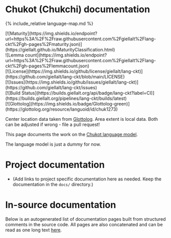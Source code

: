 # Chukot (Chukchi) documentation

<div class="twocolumn map" markdown="1">

{% include_relative language-map.md %}

<div class="badges" markdown="1">
[![Maturity](https://img.shields.io/endpoint?url=https%3A%2F%2Fraw.githubusercontent.com%2Fgiellalt%2Flang-ckt%2Fgh-pages%2Fmaturity.json)](https://giellalt.github.io/MaturityClassification.html) <br/>
![Lemma count](https://img.shields.io/endpoint?url=https%3A%2F%2Fraw.githubusercontent.com%2Fgiellalt%2Flang-ckt%2Fgh-pages%2Flemmacount.json) <br/>
[![License](https://img.shields.io/github/license/giellalt/lang-ckt)](https://github.com/giellalt/lang-ckt/blob/main/LICENSE) <br/>
[![Issues](https://img.shields.io/github/issues/giellalt/lang-ckt)](https://github.com/giellalt/lang-ckt/issues) <br/>
[![Build Status](https://builds.giellalt.org/api/badge/lang-ckt?label=CI)](https://builds.giellalt.org/pipelines/lang-ckt/builds/latest) <br/>
[![Glottolog](https://img.shields.io/badge/Glottolog-green)](https://glottolog.org/resource/languoid/id/chuk1273)
</div>

Center location data taken from [Glottolog](https://glottolog.org/). Area extent is local data. Both can be adjusted if wrong - file a pull request!

</div>

This page documents the work on the [Chukot language model](https://github.com/giellalt/lang-ckt). 

The language model is just a dummy for now.

# Project documentation

* (Add links to project specific documentation here as needed. Keep the documentation in the `docs/` directory.)

# In-source documentation

Below is an autogenerated list of documentation pages built from structured comments in the source code. All pages are also concatenated and can be read as one long text [here](ckt.md).
